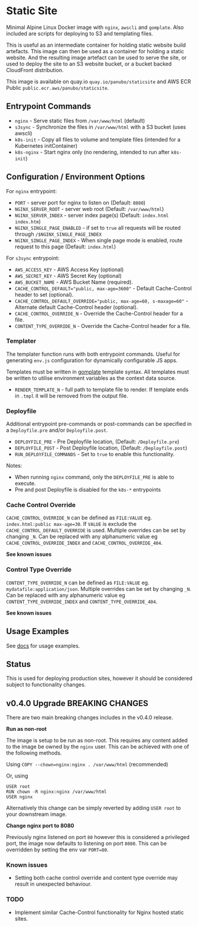 # Static Site

Minimal Alpine Linux Docker image with `nginx`, `awscli` and `gomplate`. Also included are scripts for
deploying to S3 and templating files.

This is useful as an intermediate container for holding static website build artefacts. This image can then be used
as a container for holding a static website. And the resulting image artefact can be used to serve the site, or used to deploy the site to an S3 website bucket, or a bucket backed CloudFront distribution.

This image is available on quay.io `quay.io/panubo/staticsite` and AWS ECR Public `public.ecr.aws/panubo/staticsite`.

## Entrypoint Commands

- `nginx` - Serve static files from `/var/www/html` (default)
- `s3sync` - Synchronize the files in `/var/www/html` with a S3 bucket (uses awscli)
- `k8s-init` - Copy all files to volume and template files (intended for a Kubernetes initContainer)
- `k8s-nginx` - Start nginx only (no rendering, intended to run after `k8s-init`)

## Configuration / Environment Options

For `nginx` entrypoint:

- `PORT` - server port for nginx to listen on (Default: `8080`)
- `NGINX_SERVER_ROOT` - server web root (Default: `/var/www/html`)
- `NGINX_SERVER_INDEX` - server index page(s) (Default: `index.html index.htm`)
- `NGINX_SINGLE_PAGE_ENABLED` - if set to `true` all requests will be routed through `/$NGINX_SINGLE_PAGE_INDEX`
- `NGINX_SINGLE_PAGE_INDEX` - When single page mode is enabled, route request to this page (Default: `index.html`)

For `s3sync` entrypoint:

- `AWS_ACCESS_KEY` - AWS Access Key (optional)
- `AWS_SECRET_KEY` - AWS Secret Key (optional)
- `AWS_BUCKET_NAME` - AWS Bucket Name (required).
- `CACHE_CONTROL_DEFAULT="public, max-age=3600"` - Default Cache-Control header to set (optional).
- `CACHE_CONTROL_DEFAULT_OVERRIDE="public, max-age=60, s-maxage=60"` - Alternate default Cache-Control header (optional).
- `CACHE_CONTROL_OVERRIDE_N` - Override the Cache-Control header for a file.
- `CONTENT_TYPE_OVERRIDE_N` - Override the Cache-Control header for a file.

### Templater

The templater function runs with both entrypoint commands. Useful for generating `env.js` configuration for dynamically configurable JS apps.

Templates must be written in [gomplate](https://docs.gomplate.ca/) template syntax. All templates must be written to utilise environment variables as the context data source.

- `RENDER_TEMPLATE_N` - full path to template file to render. If template ends in `.tmpl` it will be removed from the output file.

### Deployfile

Additional entrypoint pre-commands or post-commands can be specified in a `Deployfile.pre` and/or `Deployfile.post`.

- `DEPLOYFILE_PRE` - Pre Deployfile location, (Default: `/Deployfile.pre`)
- `DEPLOYFILE_POST` - Post Deployfile location, (Default: `/Deployfile.post`)
- `RUN_DEPLOYFILE_COMMANDS` - Set to `true` to enable this functionality.

Notes:

* When running `nginx` command, only the `DEPLOYFILE_PRE` is able to execute.
* Pre and post Deployfile is disabled for the `k8s-*` entrypoints

### Cache Control Override

`CACHE_CONTROL_OVERRIDE_N` can be defined as `FILE:VALUE` eg. `index.html:public max-age=30`. If `VALUE` is exclude the `CACHE_CONTROL_DEFAULT_OVERRIDE` is used. Multiple overrides can be set by changing `_N`. Can be replaced with any alphanumeric value eg `CACHE_CONTROL_OVERRIDE_INDEX` and `CACHE_CONTROL_OVERRIDE_404`.

**See known issues**

### Control Type Override

`CONTENT_TYPE_OVERRIDE_N` can be defined as `FILE:VALUE` eg. `mydatafile:application/json`. Multiple overrides can be set by changing `_N`. Can be replaced with any alphanumeric value eg `CONTENT_TYPE_OVERRIDE_INDEX` and `CONTENT_TYPE_OVERRIDE_404`.

**See known issues**

## Usage Examples

See [docs](./docs/) for usage examples.

## Status

This is used for deploying production sites, however it should be considered subject to functionality changes.

## v0.4.0 Upgrade **BREAKING CHANGES**

There are two main breaking changes includes in the v0.4.0 release.

**Run as non-root**

The image is setup to be run as non-root. This requires any content added to the image be owned by the `nginx` user. This can be achieved with one of the following methods.

Using `COPY --chown=nginx:nginx . /var/www/html` (recommended)

Or, using

```
USER root
RUN chown -R nginx:nginx /var/www/html
USER nginx
```

Alternatively this change can be simply reverted by adding `USER root` to your downstream image.

**Change nginx port to 8080**

Previously nginx listened on port `80` however this is considered a privileged port, the image now defaults to listening on port `8080`. This can be overridden by setting the env var `PORT=80`.

### Known issues

* Setting both cache control override and content type override may result in unexpected behaviour.

### TODO

* Implement similar Cache-Control functionality for Nginx hosted static sites.
